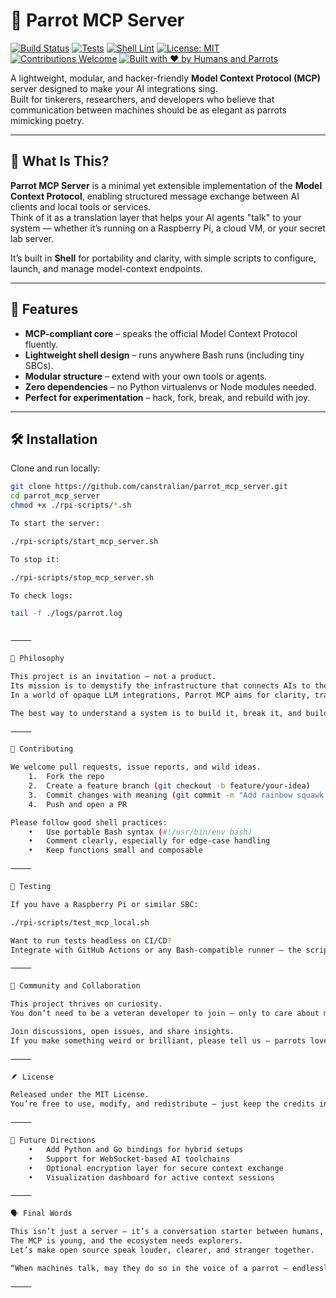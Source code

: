 # 🦜 Parrot MCP Server

[![Build Status](https://github.com/canstralian/parrot_mcp_server/actions/workflows/build.yml/badge.svg)](https://github.com/canstralian/parrot_mcp_server/actions/workflows/build.yml)
[![Tests](https://github.com/canstralian/parrot_mcp_server/actions/workflows/test.yml/badge.svg)](https://github.com/canstralian/parrot_mcp_server/actions/workflows/test.yml)
[![Shell Lint](https://github.com/canstralian/parrot_mcp_server/actions/workflows/lint.yml/badge.svg)](https://github.com/canstralian/parrot_mcp_server/actions/workflows/lint.yml)
[![License: MIT](https://img.shields.io/badge/License-MIT-yellow.svg)](https://opensource.org/licenses/MIT)
[![Contributions Welcome](https://img.shields.io/badge/contributions-welcome-brightgreen.svg?style=flat)](https://github.com/canstralian/parrot_mcp_server/issues)
[![Built with ❤️ by Humans and Parrots](https://img.shields.io/badge/built%20with-%E2%9D%A4%EF%B8%8F%20by%20parrots-blueviolet)](#)

A lightweight, modular, and hacker-friendly **Model Context Protocol (MCP)** server designed to make your AI integrations sing.  
Built for tinkerers, researchers, and developers who believe that communication between machines should be as elegant as parrots mimicking poetry.

---

## 🚀 What Is This?

**Parrot MCP Server** is a minimal yet extensible implementation of the **Model Context Protocol**, enabling structured message exchange between AI clients and local tools or services.  
Think of it as a translation layer that helps your AI agents "talk" to your system — whether it’s running on a Raspberry Pi, a cloud VM, or your secret lab server.

It’s built in **Shell** for portability and clarity, with simple scripts to configure, launch, and manage model-context endpoints.

---

## 🧩 Features

- **MCP-compliant core** – speaks the official Model Context Protocol fluently.  
- **Lightweight shell design** – runs anywhere Bash runs (including tiny SBCs).  
- **Modular structure** – extend with your own tools or agents.  
- **Zero dependencies** – no Python virtualenvs or Node modules needed.  
- **Perfect for experimentation** – hack, fork, break, and rebuild with joy.

---

## 🛠️ Installation

Clone and run locally:

```bash
git clone https://github.com/canstralian/parrot_mcp_server.git
cd parrot_mcp_server
chmod +x ./rpi-scripts/*.sh

To start the server:

./rpi-scripts/start_mcp_server.sh

To stop it:

./rpi-scripts/stop_mcp_server.sh

To check logs:

tail -f ./logs/parrot.log


⸻

🧠 Philosophy

This project is an invitation — not a product.
Its mission is to demystify the infrastructure that connects AIs to their contexts.
In a world of opaque LLM integrations, Parrot MCP aims for clarity, transparency, and hackability.

The best way to understand a system is to build it, break it, and build it again.

⸻

🤝 Contributing

We welcome pull requests, issue reports, and wild ideas.
	1.	Fork the repo
	2.	Create a feature branch (git checkout -b feature/your-idea)
	3.	Commit changes with meaning (git commit -m "Add rainbow squawk support")
	4.	Push and open a PR

Please follow good shell practices:
	•	Use portable Bash syntax (#!/usr/bin/env bash)
	•	Comment clearly, especially for edge-case handling
	•	Keep functions small and composable

⸻

🧪 Testing

If you have a Raspberry Pi or similar SBC:

./rpi-scripts/test_mcp_local.sh

Want to run tests headless on CI/CD?
Integrate with GitHub Actions or any Bash-compatible runner — the scripts are designed to work cleanly in isolated environments.

⸻

🦜 Community and Collaboration

This project thrives on curiosity.
You don’t need to be a veteran developer to join — only to care about making AI tools more open, more understandable, and more fun.

Join discussions, open issues, and share insights.
If you make something weird or brilliant, please tell us — parrots love to echo brilliance.

⸻

🪶 License

Released under the MIT License.
You’re free to use, modify, and redistribute — just keep the credits intact.

⸻

🌈 Future Directions
	•	Add Python and Go bindings for hybrid setups
	•	Support for WebSocket-based AI toolchains
	•	Optional encryption layer for secure context exchange
	•	Visualization dashboard for active context sessions

⸻

🗣️ Final Words

This isn’t just a server — it’s a conversation starter between humans, code, and context.
The MCP is young, and the ecosystem needs explorers.
Let’s make open source speak louder, clearer, and stranger together.

“When machines talk, may they do so in the voice of a parrot — endlessly curious, delightfully weird, and never dull.”

⸻



